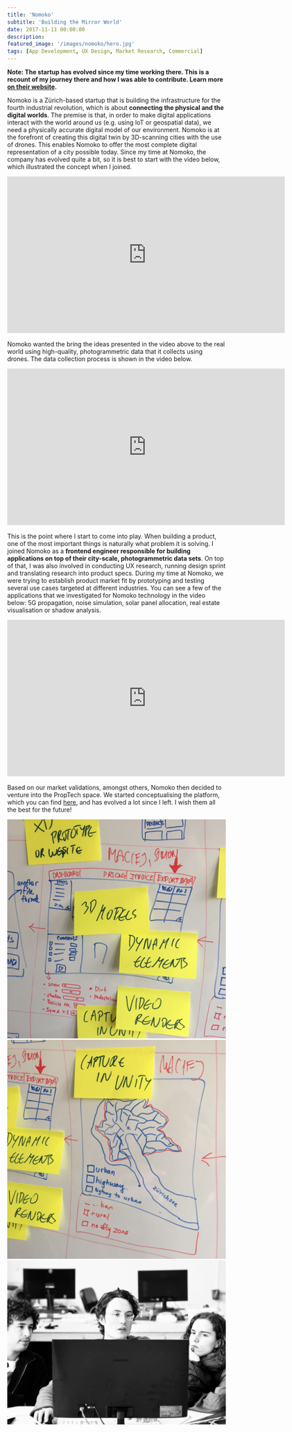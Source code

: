 ```yaml
---
title: 'Nomoko'
subtitle: 'Building the Mirror World'
date: 2017-11-11 00:00:00
description: 
featured_image: '/images/nomoko/hero.jpg'
tags: [App Development, UX Design, Market Research, Commercial]
---
```


**Note: The startup has evolved since my time working there. This is a recount of my journey there and how I was able to contribute. Learn more [on their website](https://nomoko.world).**

Nomoko is a Zürich-based startup that is building the infrastructure for the fourth industrial revolution, which is about **connecting the physical and the digital worlds**. The premise is that, in order to make digital applications interact with the world around us (e.g. using IoT or geospatial data), we need a physically accurate digital model of our environment. Nomoko is at the forefront of creating this digital twin by 3D-scanning cities with the use of drones. This enables Nomoko to offer the most complete digital representation of a city possible today. Since my time at Nomoko, the company has evolved quite a bit, so it is best to start with the video below, which illustrated the concept when I joined.

<iframe title="vimeo-player" src="https://player.vimeo.com/video/314532351" width="640" height="360" frameborder="0" allowfullscreen></iframe>

Nomoko wanted the bring the ideas presented in the video above to the real world using high-quality, photogrammetric data that it collects using drones. The data collection process is shown in the video below.

<iframe title="vimeo-player" src="https://player.vimeo.com/video/551966737" width="640" height="360" frameborder="0" allowfullscreen></iframe>

This is the point where I start to come into play. When building a product, one of the most important things is naturally what problem it is solving. I joined Nomoko as a **frontend engineer responsible for building applications on top of their city-scale, photogrammetric data sets**. On top of that, I was also involved in conducting UX research, running design sprint and translating research into product specs. During my time at Nomoko, we were trying to establish product market fit by prototyping and testing several use cases targeted at different industries. You can see a few of the applications that we investigated for Nomoko technology in the video below: 5G propagation, noise simulation, solar panel allocation, real estate visualisation or shadow analysis.

<iframe title="vimeo-player" src="https://player.vimeo.com/video/635061368" width="640" height="360" frameborder="0" allowfullscreen></iframe>

Based on our market validations, amongst others, Nomoko then decided to venture into the PropTech space. We started conceptualising the platform, which you can find [here](https://platform.nomoko.world/), and has evolved a lot since I left. I wish them all the best for the future!

<div class="gallery" data-columns="3">
	<img src="/images/nomoko/1.jpg" />
    <img src="/images/nomoko/2.jpg" />
    <img src="/images/nomoko/3.jpg" />
</div>